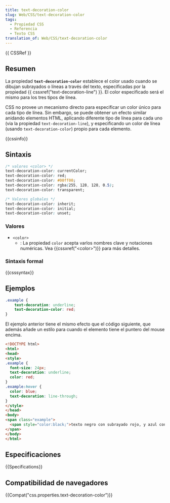 ```yaml
---
title: text-decoration-color
slug: Web/CSS/text-decoration-color
tags:
  - Propiedad CSS
  - Referencia
  - Texto CSS
translation_of: Web/CSS/text-decoration-color
---
```


{{ CSSRef }}

## Resumen

La propiedad **`text-decoration-color`** establece el color usado cuando se dibujan subrayados o líneas a través del texto, especificadas por la propiedad {{ cssxref("text-decoration-line") }}. El color especificado será el mismo para los tres tipos de línea.

CSS no provee un mecanismo directo para especificar un color único para cada tipo de línea. Sin embargo, se puede obtener un efecto similar anidando elementos HTML, aplicando diferente tipo de línea para cada uno (via la propiedad `text-decoration-line`), y especificando un color de línea (usando `text-decoration-color`) propio para cada elemento.

{{cssinfo}}

## Sintaxis

```css
/* valores <color> */
text-decoration-color: currentColor;
text-decoration-color: red;
text-decoration-color: #00ff00;
text-decoration-color: rgba(255, 128, 128, 0.5);
text-decoration-color: transparent;

/* Valores globales */
text-decoration-color: inherit;
text-decoration-color: initial;
text-decoration-color: unset;
```

### Valores

- `<color>`
  - : La propiedad `color` acepta varlos nombres clave y notaciones numéricas. Vea {{cssxref("&lt;color&gt;")}} para más detalles.

### Sintaxis formal

{{csssyntax}}

## Ejemplos

```css
.example {
    text-decoration: underline;
    text-decoration-color: red;
}
```

El ejemplo anterior tiene el mismo efecto que el código siguiente, que además añade un estilo para cuando el elemento tiene el puntero del mouse encima.

```html
<!DOCTYPE html>
<html>
<head>
<style>
.example {
  font-size: 24px;
  text-decoration: underline;
  color: red;
}
.example:hover {
  color: blue;
  text-decoration: line-through;
}
</style>
</head>
<body>
<span class="example">
  <span style="color:black;">texto negro con subrayado rojo, y azul con el cursor encima</span>
</span>
</body>
</html>
```

## Especificaciones

{{Specifications}}

## Compatibilidad de navegadores

{{Compat("css.properties.text-decoration-color")}}
